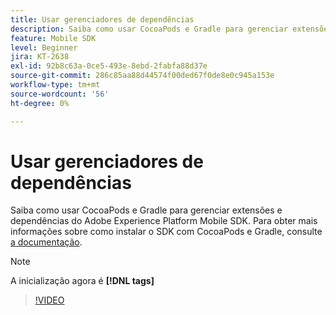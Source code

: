 ```yaml
---
title: Usar gerenciadores de dependências
description: Saiba como usar CocoaPods e Gradle para gerenciar extensões e dependências do Mobile SDK.
feature: Mobile SDK
level: Beginner
jira: KT-2638
exl-id: 92b8c63a-0ce5-493e-8ebd-2fabfa88d37e
source-git-commit: 286c85aa88d44574f00ded67f0de8e0c945a153e
workflow-type: tm+mt
source-wordcount: '56'
ht-degree: 0%

---
```


# Usar gerenciadores de dependências

Saiba como usar CocoaPods e Gradle para gerenciar extensões e dependências do Adobe Experience Platform Mobile SDK. Para obter mais informações sobre como instalar o SDK com CocoaPods e Gradle, consulte [a documentação](https://developer.adobe.com/client-sdks/documentation/getting-started/get-the-sdk/).

>[!NOTE]
>
> A inicialização agora é **[!DNL tags]**

>[!VIDEO](https://video.tv.adobe.com/v/41126/?learn=on&enablevpops&captions=por_br)

